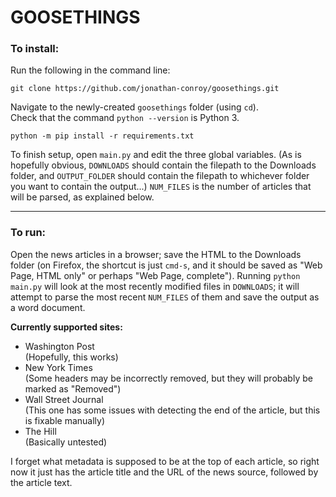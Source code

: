 # GOOSETHINGS

### To install:
Run the following in the command line:  

```git clone https://github.com/jonathan-conroy/goosethings.git```  

Navigate to the newly-created `goosethings` folder (using `cd`).  
Check that the command `python --version` is Python 3.  

```python -m pip install -r requirements.txt```

To finish setup, open `main.py` and edit the three global variables. (As is hopefully obvious, `DOWNLOADS` should contain the filepath to the Downloads folder, and `OUTPUT_FOLDER` should contain the filepath to whichever folder you want to contain the output...) `NUM_FILES` is the number of articles that will be parsed, as explained below.

---

### To run:
Open the news articles in a browser; save the HTML to the Downloads folder (on Firefox, the shortcut is just `cmd-s`, and it should be saved as "Web Page, HTML only" or perhaps "Web Page, complete"). Running `python main.py` will look at the most recently modified files in `DOWNLOADS`; it will attempt to parse the most recent `NUM_FILES` of them and save the output as a word document.

**Currently supported sites:**
- Washington Post  
  (Hopefully, this works)
- New York Times  
  (Some headers may be incorrectly removed, but they will probably be marked as "Removed")
- Wall Street Journal  
   (This one has some issues with detecting the end of the article, but this is fixable manually)
- The Hill  
    (Basically untested)
    
I forget what metadata is supposed to be at the top of each article, so right now it just has the article title and the URL of the news source, followed by the article text.
